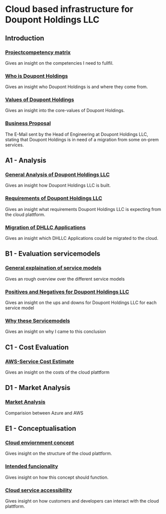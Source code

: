 # Cloud based infrastructure for Doupont Holdings LLC

## Introduction

### [Projectcompetency matrix](projectdocumentation/!0-introduction/competencies.md)
Gives an insight on the competencies I need to fullfil.

### [Who is Doupont Holdings](projectdocumentation/!0-introduction/history-doupont-holdings.md#who-is-doupont-holdings-llc)
Gives an insight who Doupont Holdings is and where they come from.

### [Values of Doupont Holdings](projectdocumentation/!0-introduction/history-doupont-holdings.md#what-are-the-values-of-doupont-holdings)
Gives an insight into the core-values of Doupont Holdings.

### [Business Proposal](projectdocumentation/!0-introduction/proposal-doupont-holdings.md)
The E-Mail sent by the Head of Engineering at Doupont Holdings LLC, stating that Doupont Holdings is in need of a migration from some on-prem services.


## A1 - Analysis

### [General Analysis of Doupont Holdings LLC](projectdocumentation/A1-analysis/analysis-doupont-holdings.md#general-analysis-of-the-firm)
Gives an insight how Doupont Holdings LLC is built.

### [Requirements of Doupont Holdings LLC](projectdocumentation/A1-analysis/analysis-doupont-holdings.md#requirements-for-their-cloud-platform)
Gives an insight what requirements Doupont Holdings LLC is expecting from the cloud plattform.

### [Migration of DHLLC Applications](projectdocumentation/A1-analysis/analysis-doupont-holdings.md#applications-to-migrate-to-the-cloud)
Gives an insight which DHLLC Applications could be migrated to the cloud.

## B1 - Evaluation servicemodels

### [General explaination of service models](projectdocumentation/B1-servicemodel/evaluation-of-servicemodel.md#servicemodels)
Gives an rough overview over the different service models

### [Positives and Negatives for Doupont Holdings LLC](projectdocumentation/B1-servicemodel/evaluation-of-servicemodel.md#servicemodels-benefits-and-drawbacks-for-doupont-holdings-llc)
Gives an insight on the ups and downs for Doupont Holdings LLC for each service model

### [Why these Servicemodels](projectdocumentation/B1-servicemodel/evaluation-of-servicemodel.md#reasons-why-paas)
Gives an insight on why I came to this conclusion

## C1 - Cost Evaluation

### [AWS-Service Cost Estimate](projectdocumentation/C1-cost-analysis/aws-estimate.pdf)
Gives an insight on the costs of the cloud plattform

## D1 - Market Analysis

### [Market Analysis](projectdocumentation/D1-market-analysis/reasoning.md)
Comparision between Azure and AWS

## E1 - Conceptualisation

### [Cloud enviornment concept](projectdocumentation/E1-conceptualisation/cloud-env-concept.md#cloud)
Gives insight on the structure of the cloud plattform.

### [Intended funcionality](projectdocumentation/E1-conceptualisation/cloud-env-concept.md#functionality)
Gives insight on how this concept should function.

### [Cloud service accessibility](projectdocumentation/E1-conceptualisation/cloud-env-concept.md#accessibility)
Gives insight on how customers and developers can interact with the cloud plattform.